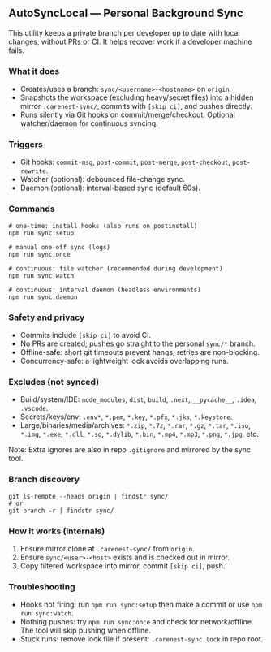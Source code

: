 ## AutoSyncLocal — Personal Background Sync

This utility keeps a private branch per developer up to date with local changes, without PRs or CI. It helps recover work if a developer machine fails.

### What it does
- Creates/uses a branch: `sync/<username>-<hostname>` on `origin`.
- Snapshots the workspace (excluding heavy/secret files) into a hidden mirror `.carenest-sync/`, commits with `[skip ci]`, and pushes directly.
- Runs silently via Git hooks on commit/merge/checkout. Optional watcher/daemon for continuous syncing.

### Triggers
- Git hooks: `commit-msg`, `post-commit`, `post-merge`, `post-checkout`, `post-rewrite`.
- Watcher (optional): debounced file-change sync.
- Daemon (optional): interval-based sync (default 60s).

### Commands
```
# one-time: install hooks (also runs on postinstall)
npm run sync:setup

# manual one-off sync (logs)
npm run sync:once

# continuous: file watcher (recommended during development)
npm run sync:watch

# continuous: interval daemon (headless environments)
npm run sync:daemon
```

### Safety and privacy
- Commits include `[skip ci]` to avoid CI.
- No PRs are created; pushes go straight to the personal `sync/*` branch.
- Offline-safe: short git timeouts prevent hangs; retries are non-blocking.
- Concurrency-safe: a lightweight lock avoids overlapping runs.

### Excludes (not synced)
- Build/system/IDE: `node_modules`, `dist`, `build`, `.next`, `__pycache__`, `.idea`, `.vscode`.
- Secrets/keys/env: `.env*`, `*.pem`, `*.key`, `*.pfx`, `*.jks`, `*.keystore`.
- Large/binaries/media/archives: `*.zip`, `*.7z`, `*.rar`, `*.gz`, `*.tar`, `*.iso`, `*.img`, `*.exe`, `*.dll`, `*.so`, `*.dylib`, `*.bin`, `*.mp4`, `*.mp3`, `*.png`, `*.jpg`, etc.

Note: Extra ignores are also in repo `.gitignore` and mirrored by the sync tool.

### Branch discovery
```
git ls-remote --heads origin | findstr sync/
# or
git branch -r | findstr sync/
```

### How it works (internals)
1. Ensure mirror clone at `.carenest-sync/` from `origin`.
2. Ensure `sync/<user>-<host>` exists and is checked out in mirror.
3. Copy filtered workspace into mirror, commit `[skip ci]`, push.

### Troubleshooting
- Hooks not firing: run `npm run sync:setup` then make a commit or use `npm run sync:watch`.
- Nothing pushes: try `npm run sync:once` and check for network/offline. The tool will skip pushing when offline.
- Stuck runs: remove lock file if present: `.carenest-sync.lock` in repo root.


